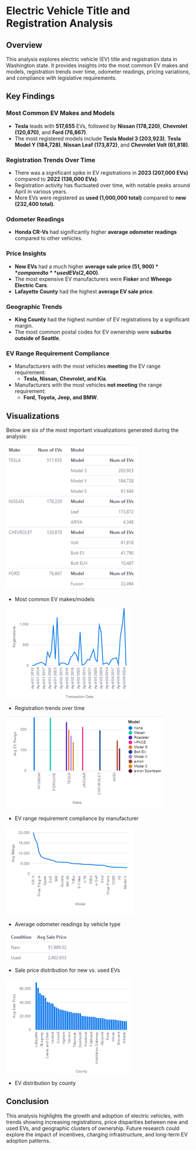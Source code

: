 # Electric Vehicle Title and Registration Analysis

## Overview
This analysis explores electric vehicle (EV) title and registration data in Washington state. It provides insights into the most common EV makes and models, registration trends over time, odometer readings, pricing variations, and compliance with legislative requirements.

## Key Findings

### Most Common EV Makes and Models
- **Tesla** leads with **517,655** EVs, followed by **Nissan (178,220)**, **Chevrolet (120,870)**, and **Ford (76,867)**.
- The most registered models include **Tesla Model 3 (203,923)**, **Tesla Model Y (184,728)**, **Nissan Leaf (173,872)**, and **Chevrolet Volt (61,818)**.

### Registration Trends Over Time
- There was a significant spike in EV registrations in **2023 (207,000 EVs)** compared to **2022 (136,000 EVs)**.
- Registration activity has fluctuated over time, with notable peaks around April in various years.
- More EVs were registered as **used (1,000,000 total)** compared to **new (232,400 total)**.

### Odometer Readings
- **Honda CR-Vs** had significantly higher **average odometer readings** compared to other vehicles.

### Price Insights
- **New EVs** had a much higher **average sale price ($51,900)** compared to **used EVs ($2,400)**.
- The most expensive EV manufacturers were **Fisker** and **Wheego Electric Cars**.
- **Lafayette County** had the highest **average EV sale price**.

### Geographic Trends
- **King County** had the highest number of EV registrations by a significant margin.
- The most common postal codes for EV ownership were **suburbs outside of Seattle**.

### EV Range Requirement Compliance
- Manufacturers with the most vehicles **meeting** the EV range requirement:
  - **Tesla, Nissan, Chevrolet, and Kia**.
- Manufacturers with the most vehicles **not meeting** the range requirement:
  - **Ford, Toyota, Jeep, and BMW**.

## Visualizations
Below are six of the most important visualizations generated during the analysis:

![Visualization 1](png/viz1.png)
- Most common EV makes/models

![Visualization 2](png/viz2.png)
- Registration trends over time

![Visualization 3](png/viz3.png)
- EV range requirement compliance by manufacturer

![Visualization 4](png/viz4.png)
- Average odometer readings by vehicle type

![Visualization 5](png/viz5.png)
- Sale price distribution for new vs. used EVs

![Visualization 5](png/viz6.png)
- EV distribution by county


## Conclusion
This analysis highlights the growth and adoption of electric vehicles, with trends showing increasing registrations, price disparities between new and used EVs, and geographic clusters of ownership. Future research could explore the impact of incentives, charging infrastructure, and long-term EV adoption patterns.

